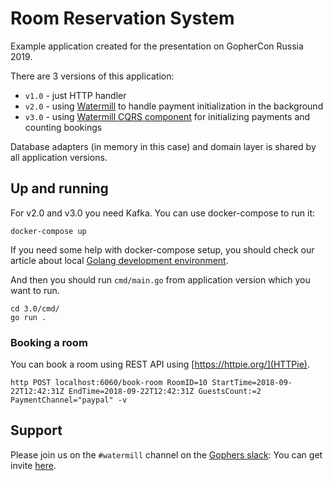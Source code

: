 # Room Reservation System

Example application created for the presentation on GopherCon Russia 2019.

There are 3 versions of this application:

- `v1.0` - just HTTP handler
- `v2.0` - using [Watermill](https://watermill.io/) to handle payment initialization in the background
- `v3.0` - using [Watermill CQRS component](https://watermill.io/docs/cqrs/) for initializing payments and counting bookings

Database adapters (in memory in this case) and domain layer is shared by all application versions.

## Up and running

For v2.0 and v3.0 you need Kafka. You can use docker-compose to run it:

    docker-compose up

If you need some help with docker-compose setup, you should check our article about local [Golang development environment](https://threedots.tech/post/go-docker-dev-environment-with-go-modules-and-live-code-reloading/).

And then you should run `cmd/main.go` from application version which you want to run.

    cd 3.0/cmd/
    go run .

### Booking a room

You can book a room using REST API using [https://httpie.org/](HTTPie).

    http POST localhost:6060/book-room RoomID=10 StartTime=2018-09-22T12:42:31Z EndTime=2018-09-22T12:42:31Z GuestsCount:=2 PaymentChannel="paypal" -v

## Support

Please join us on the `#watermill` channel on the [Gophers slack](https://gophers.slack.com/): You can get invite [here](https://gophersinvite.herokuapp.com/).
